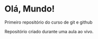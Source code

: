 # Olá, Mundo!
 Primeiro repositório do curso de git e github

Repositório criado durante uma aula ao vivo.
